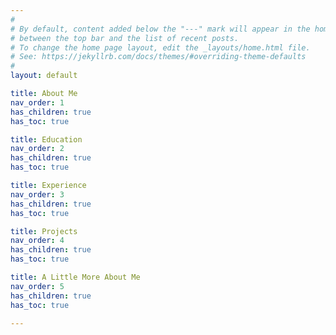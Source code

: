 ```yaml
---
#
# By default, content added below the "---" mark will appear in the home page
# between the top bar and the list of recent posts.
# To change the home page layout, edit the _layouts/home.html file.
# See: https://jekyllrb.com/docs/themes/#overriding-theme-defaults
#
layout: default

title: About Me
nav_order: 1
has_children: true
has_toc: true

title: Education
nav_order: 2
has_children: true
has_toc: true

title: Experience
nav_order: 3
has_children: true
has_toc: true

title: Projects
nav_order: 4
has_children: true
has_toc: true

title: A Little More About Me
nav_order: 5
has_children: true
has_toc: true

---
```

